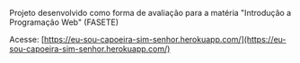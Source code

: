 

Projeto desenvolvido como forma de avaliação para a matéria "Introdução a Programação Web" (FASETE)

Acesse: [https://eu-sou-capoeira-sim-senhor.herokuapp.com/](https://eu-sou-capoeira-sim-senhor.herokuapp.com/)